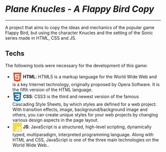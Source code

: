 # *Plane Knucles - A Flappy Bird Copy*
---

A project that aims to copy the ideas and mechanics of the popular game Flappy Bird, but using the character Knucles and the setting of the Sonic series made in HTML, CSS and JS.

## Techs

The following tools were necessary for the development of this game:

- <img align="center" alt="HTML5" height="30" width="30" src="https://github.com/devicons/devicon/blob/master/icons/html5/html5-plain.svg"> **HTML**: HTML5 is a markup language for the World Wide Web and is a key Internet technology, originally proposed by Opera Software. It is the fifth version of the HTML language.<br>
- <img align="center" alt="CSS3" height="30" width="30" src="https://github.com/devicons/devicon/blob/master/icons/css3/css3-plain.svg"> **CSS**: CSS3 is the third and newest version of the famous Cascading Style Sheets, by which styles are defined for a web project. With transition effects, image, background/background image and others, you can create unique styles for your web projects by changing various design aspects in the page layout.<br>
- <img align="center" alt="Java Script" height="30" width="30" src="https://github.com/devicons/devicon/blob/master/icons/javascript/javascript-plain.svg"> **JS**: JavaScript is a structured, high-level scripting, dynamically typed, multiparadigm, interpreted programming language. Along with HTML and CSS, JavaScript is one of the three main technologies on the World Wide Web..

